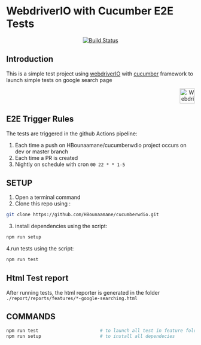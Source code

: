 # WebdriverIO with Cucumber E2E Tests
<p align="center">
    <a href="https://github.com/HBounaamane/cucumberwdio/actions/workflows/ci.yaml">
        <img alt="Build Status" src="https://github.com/HBounaamane/cucumberwdio/actions/workflows/ci.yaml/badge.svg">
    </a>
</p>

## Introduction
This is a simple test project using [webdriverIO](https://webdriver.io/docs/api) with [cucumber](https://cucumber.io/docs/guides/api-automation/?lang=java) framework to launch simple tests on google search page


<p align="right">
    <a href="https://webdriver.io/">
        <img alt="WebdriverIO" src="https://webdriver.io/assets/images/robot-3677788dd63849c56aa5cb3f332b12d5.svg" width="40">
    </a>
</p>

## E2E Trigger Rules

The tests are triggered in the github Actions pipeline: 

1. Each time a push on HBounaamane/cucumberwdio project occurs on dev or master branch
2. Each time a PR is created 
3. Nightly on schedule with cron `00 22 * * 1-5`


## SETUP

1. Open a terminal command
2. Clone this repo using :
```bash 
git clone https://github.com/HBounaamane/cucumberwdio.git
```
3. install dependencies using the script:
```bash 
npm run setup
```
4.run tests using the script:
```bash 
npm run test
```

## Html Test report 
After running tests, the html reporter is generated in the folder `./report/reports/features/*-google-searching.html`

## COMMANDS

```bash
npm run test                       # to launch all test in feature folder
npm run setup                      # to install all dependecies
```
